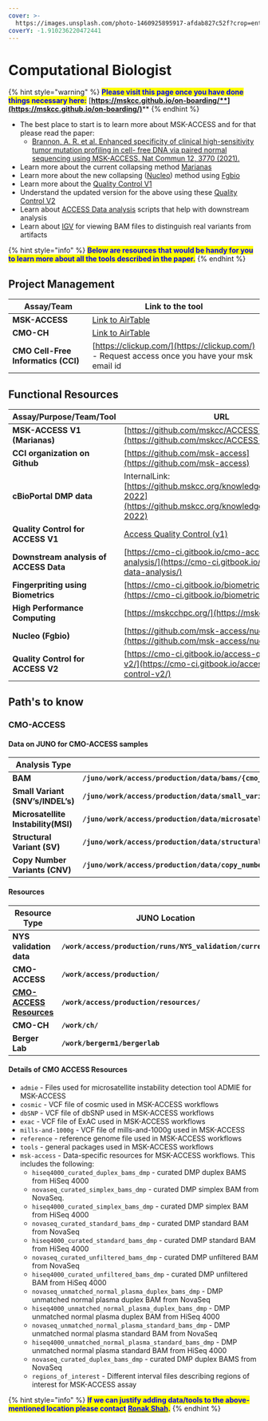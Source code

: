 ```yaml
---
cover: >-
  https://images.unsplash.com/photo-1460925895917-afdab827c52f?crop=entropy&cs=srgb&fm=jpg&ixid=MnwxOTcwMjR8MHwxfHNlYXJjaHw2fHxBbmFseXNpc3xlbnwwfHx8fDE2NDQyNjM0NTU&ixlib=rb-1.2.1&q=85
coverY: -1.910236220472441
---
```


# Computational Biologist

{% hint style="warning" %}
<mark style="color:blue;">**Please visit this page once you have done things necessary here:**</mark> [**https://mskcc.github.io/on-boarding/**](https://mskcc.github.io/on-boarding/)****
{% endhint %}

* The best place to start is to learn more about MSK-ACCESS and for that please read the paper:
  * [Brannon, A. R. et al. Enhanced specificity of clinical high-sensitivity tumor mutation profiling in cell- free DNA via paired normal sequencing using MSK-ACCESS. Nat Commun 12, 3770 (2021).](https://www.nature.com/articles/s41467-021-24109-5)
* Learn more about the current collapsing method [Marianas](https://msk-access.gitbook.io/marianas/)
* Learn more about the new collapsing ([Nucleo](https://msk-access.gitbook.io/nucleo)) method using [Fgbio](http://fulcrumgenomics.github.io/fgbio/)
* Learn more about the [Quality Control V1](https://cmo-ci.gitbook.io/access-quality-control-v1/)
* Understand the updated version for the above using these [Quality Control V2](https://cmo-ci.gitbook.io/access-quality-control-v2/)
* Learn about [ACCESS Data analysis](https://cmo-ci.gitbook.io/access-data-analysis-v1/) scripts that help with downstream analysis
* Learn about [IGV](https://igv.org/) for viewing BAM files to distinguish real variants from artifacts

{% hint style="info" %}
<mark style="color:blue;">**Below are resources that would be handy for you to learn more about all the tools described in the paper.**</mark>&#x20;
{% endhint %}

## Project Management

| Assay/Team                          | Link to the tool                                                                                                                                                              |
| ----------------------------------- | ----------------------------------------------------------------------------------------------------------------------------------------------------------------------------- |
| **MSK-ACCESS**                      | [Link to AirTable](https://airtable.com/shr41mQwoEW82IWKq/tbl66CsfQyUIklV8r/viwSQRcKMCahyoxx9?blocks=biplLLHN2bdV0yeju)                                                       |
| **CMO-CH**                          | [Link to AirTable](https://airtable.com/invite/l?inviteId=invetrtCfpSJxDTKO\&inviteToken=45e58de74abff25bebfeff5954190c152ed4236ecf388d080daf1f298a35f1df\&utm\_source=email) |
| **CMO Cell-Free Informatics (CCI)** | [https://clickup.com/](https://clickup.com/) - Request access once you have your msk email id                                                                                 |

## Functional Resources

| Assay/Purpose/Team/Tool                | URL                                                                                                                    |
| -------------------------------------- | ---------------------------------------------------------------------------------------------------------------------- |
| **MSK-ACCESS V1 (Marianas)**           | [https://github.com/mskcc/ACCESS-Pipeline](https://github.com/mskcc/ACCESS-Pipeline)                                   |
| **CCI organization on Github**         | [https://github.com/msk-access](https://github.com/msk-access)                                                         |
| **cBioPortal DMP data**                | InternalLink: [https://github.mskcc.org/knowledgesystems/dmp-2022](https://github.mskcc.org/knowledgesystems/dmp-2022) |
| **Quality Control for ACCESS V1**      | [Access Quality Control (v1)](https://app.gitbook.com/o/-LhMNgvjydB3TFWAUMVb/s/-M52gq1rRSDQOKMQGEuR/ "mention")        |
| **Downstream analysis of ACCESS Data** | [https://cmo-ci.gitbook.io/cmo-access-data-analysis/](https://cmo-ci.gitbook.io/cmo-access-data-analysis/)             |
| **Fingerpriting using Biometrics**     | [https://cmo-ci.gitbook.io/biometrics/](https://cmo-ci.gitbook.io/biometrics/)                                         |
| **High Performance Computing**         | [https://mskcchpc.org/](https://mskcchpc.org/)                                                                         |
| **Nucleo (Fgbio)**                     | [https://github.com/msk-access/nucleo](https://github.com/msk-access/nucleo)                                           |
| **Quality Control for ACCESS V2**      | [https://cmo-ci.gitbook.io/access-quality-control-v2/](https://cmo-ci.gitbook.io/access-quality-control-v2/)           |

## Path's to know

### CMO-ACCESS

#### Data on JUNO for CMO-ACCESS samples

| Analysis Type                       | JUNO Location                                                                                                |
| ----------------------------------- | ------------------------------------------------------------------------------------------------------------ |
| **BAM**                             | **`/juno/work/access/production/data/bams/{cmo_patient_id}/{cmo_sample_id}/current/`**                       |
| **Small Variant (SNV’s/INDEL’s)**   | **`/juno/work/access/production/data/small_variants/{cmo_patient_id}/{cmo_sample_id}/current/`**             |
| **Microsatellite Instability(MSI)** | **`/juno/work/access/production/data/microsatellite_instability/{cmo_patient_id}/{cmo_sample_id}/current/`** |
| **Structural Variant (SV)**         | **`/juno/work/access/production/data/structural_variants/{cmo_patient_id}/{cmo_sample_id}/current/`**        |
| **Copy Number Variants (CNV)**      | **`/juno/work/access/production/data/copy_number_variants/{cmo_patient_id}/{cmo_sample_id}/current/`**       |

#### **Resources**

| Resource Type                                      | JUNO Location                                             |
| -------------------------------------------------- | --------------------------------------------------------- |
| **NYS validation data**                            | **`/work/access/production/runs/NYS_validation/current`** |
| **CMO-ACCESS**                                     | **`/work/access/production/`**                            |
| ****[**CMO-ACCESS Resources**](./#resources-1)**** | **`/work/access/production/resources/`**                  |
| **CMO-CH**                                         | **`/work/ch/`**                                           |
| **Berger Lab**                                     | **`/work/bergerm1/bergerlab`**                            |

#### Details of CMO ACCESS Resources

* `admie` - Files used for microsatellite instability detection tool ADMIE for MSK-ACCESS
* `cosmic` - VCF file of cosmic used in MSK-ACCESS workflows
* `dbSNP` - VCF file of dbSNP used in MSK-ACCESS workflows
* `exac` - VCF file of ExAC used in MSK-ACCESS workflows
* `mills-and-1000g` - VCF file of mills-and-1000g used in MSK-ACCESS
* `reference` - reference genome file used in MSK-ACCESS workflows
* `tools` - general packages used in MSK-ACCESS workflows
* `msk-access` - Data-specific resources for MSK-ACCESS workflows. This includes the following:
  * `hiseq4000_curated_duplex_bams_dmp` - curated DMP duplex BAMS from HiSeq 4000
  * `novaseq_curated_simplex_bams_dmp` - curated DMP simplex BAM from NovaSeq.
  * `hiseq4000_curated_simplex_bams_dmp` - curated DMP simplex BAM from HiSeq 4000
  * `novaseq_curated_standard_bams_dmp` - curated DMP standard BAM from NovaSeq
  * `hiseq4000_curated_standard_bams_dmp` - curated DMP standard BAM from HiSeq 4000
  * `novaseq_curated_unfiltered_bams_dmp` - curated DMP unfiltered BAM from NovaSeq
  * `hiseq4000_curated_unfiltered_bams_dmp` - curated DMP unfiltered BAM from HiSeq 4000
  * `novaseq_unmatched_normal_plasma_duplex_bams_dmp` - DMP unmatched normal plasma duplex BAM from NovaSeq
  * `hiseq4000_unmatched_normal_plasma_duplex_bams_dmp` - DMP unmatched normal plasma duplex BAM from HiSeq 4000
  * `novaseq_unmatched_normal_plasma_standard_bams_dmp` - DMP unmatched normal plasma standard BAM from NovaSeq
  * `hiseq4000_unmatched_normal_plasma_standard_bams_dmp` - DMP unmatched normal plasma standard BAM from HiSeq 4000
  * `novaseq_curated_duplex_bams_dmp` - curated DMP duplex BAMS from NovaSeq
  * `regions_of_interest` - Different interval files describing regions of interest for MSK-ACCESS assay

{% hint style="info" %}
<mark style="color:blue;">**If we can justify adding data/tools to the above-mentioned location please contact**</mark> [<mark style="color:blue;">**Ronak Shah**</mark>](mailto:shahr2@mskcc.org)<mark style="color:blue;">**.**</mark>
{% endhint %}
